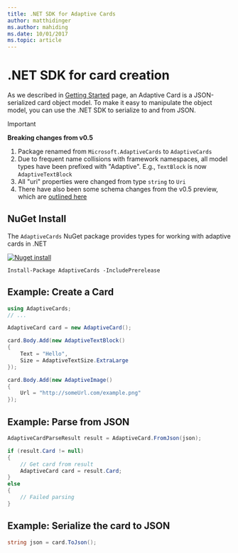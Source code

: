 ```yaml
---
title: .NET SDK for Adaptive Cards
author: matthidinger
ms.author: mahiding
ms.date: 10/01/2017
ms.topic: article
---
```


# .NET SDK for card creation

As we described in [Getting Started](../GettingStarted.md) page, an Adaptive Card is a JSON-serialized card object model. To make it easy to manipulate the object model, you can use the .NET SDK to serialize to and from JSON.

> [!IMPORTANT]
> **Breaking changes from v0.5**
> 
> 1. Package renamed from `Microsoft.AdaptiveCards` to `AdaptiveCards`
> 1. Due to frequent name collisions with framework namespaces, all model types have been prefixed with "Adaptive". E.g., `TextBlock` is now `AdaptiveTextBlock`
> 1. All "uri" properties were changed from type `string` to `Uri`
> 1. There have also been some schema changes from the v0.5 preview, which are [outlined here](https://github.com/Microsoft/AdaptiveCards/pull/633)


## NuGet Install
The `AdaptiveCards` NuGet package provides types for working with adaptive cards in .NET

[![Nuget install](https://img.shields.io/nuget/vpre/AdaptiveCards.svg)](https://www.nuget.org/packages/AdaptiveCards)

```console
Install-Package AdaptiveCards -IncludePrerelease
```

## Example: Create a Card

```csharp
using AdaptiveCards;
// ...

AdaptiveCard card = new AdaptiveCard();

card.Body.Add(new AdaptiveTextBlock() 
{
    Text = "Hello",
    Size = AdaptiveTextSize.ExtraLarge
});

card.Body.Add(new AdaptiveImage() 
{
    Url = "http://someUrl.com/example.png"
});
```

## Example: Parse from JSON

```csharp
AdaptiveCardParseResult result = AdaptiveCard.FromJson(json);

if (result.Card != null)
{
    // Get card from result
    AdaptiveCard card = result.Card;
}
else
{
    // Failed parsing
}
```

## Example: Serialize the card to JSON

```csharp
string json = card.ToJson();
```
